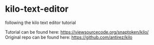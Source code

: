 # kilo-text-editor
following the kilo text editor tutorial

Tutorial can be found here: https://viewsourcecode.org/snaptoken/kilo/
Original repo can be found here: https://github.com/antirez/kilo

